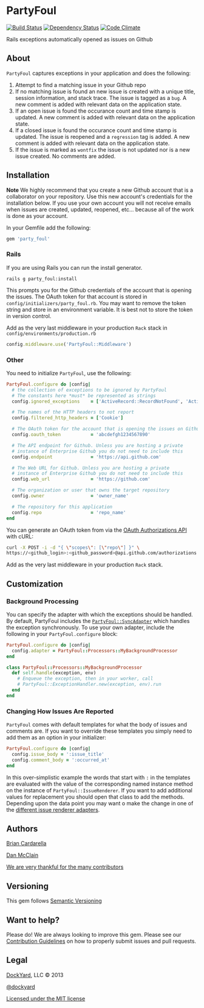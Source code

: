 # PartyFoul #

[![Build Status](https://secure.travis-ci.org/dockyard/party_foul.png?branch=master)](http://travis-ci.org/dockyard/party_foul)
[![Dependency Status](https://gemnasium.com/dockyard/party_foul.png?travis)](https://gemnasium.com/dockyard/party_foul)
[![Code Climate](https://codeclimate.com/badge.png)](https://codeclimate.com/github/dockyard/party_foul)

Rails exceptions automatically opened as issues on Github

## About ##

`PartyFoul` captures exceptions in your application and does the
following:

1. Attempt to find a matching issue in your Github repo
2. If no matching issue is found an new issue is created with a
   unique title, session information, and stack trace. The issue is
tagged as a `bug`. A new comment is added with relevant data on the
application state.
3. If an open issue is found the occurance count and time stamp is
   updated. A new comment is added with relevant data on the
application state.
4. If a closed issue is found the occurance count and time stamp is
   updated. The issue is reopened and a `regression` tag is
added. A new comment is added with relevant data on the
application state.
5. If the issue is marked as `wontfix` the issue is not updated nor is
   a new issue created. No comments are added.

## Installation ##

**Note** We highly recommend that you create a new Github account that is
a collaborator on your repository. Use this new account's credentials
for the installation below. If you use your own account you will
not receive emails when issues are created, updated, reopened, etc...
because all of the work is done as your account.

In your Gemfile add the following:

```ruby
gem 'party_foul'
```

### Rails ###
If you are using Rails you can run the install generator.

```
rails g party_foul:install
```

This prompts you for the Github credentials of the account that is
opening the issues. The OAuth token for that account is stored
in `config/initializers/party_foul.rb`. You may want to remove the token
string and store in an environment variable. It is best not to store the
token in version control.

Add as the very last middleware in your production `Rack` stack in `config/environments/production.rb`

```ruby
config.middleware.use('PartyFoul::Middleware')
```
### Other ###

You need to initialize `PartyFoul`, use the following:

```ruby
PartyFoul.configure do |config|
  # the collection of exceptions to be ignored by PartyFoul
  # The constants here *must* be represented as strings
  config.ignored_exceptions    = ['ActiveRecord::RecordNotFound', 'ActionController::RoutingError']

  # The names of the HTTP headers to not report
  config.filtered_http_headers = ['Cookie']

  # The OAuth token for the account that is opening the issues on Github
  config.oauth_token           = 'abcdefgh1234567890'

  # The API endpoint for Github. Unless you are hosting a private
  # instance of Enterprise Github you do not need to include this
  config.endpoint              = 'https://api.github.com'

  # The Web URL for Github. Unless you are hosting a private
  # instance of Enterprise Github you do not need to include this
  config.web_url               = 'https://github.com'

  # The organization or user that owns the target repository
  config.owner                 = 'owner_name'

  # The repository for this application
  config.repo                  = 'repo_name'
end
```

You can generate an OAuth token from via the
[OAuth Authorizations API](http://developer.github.com/v3/oauth/#oauth-authorizations-api)
with cURL:

```bash
curl -X POST -i -d "{ \"scopes\": [\"repo\"] }" \
https://<github_login>:<github_password>@api.github.com/authorizations
```

Add as the very last middleware in your production `Rack` stack.

## Customization ##

### Background Processing ###

You can specify the adapter with which the exceptions should be
handled. By default, PartyFoul includes the
[`PartyFoul::SyncAdapter`](https://github.com/dockyard/party_foul/tree/master/lib/party_foul/sync_adapter.rb)
which handles the exception synchronously. To use your own adapter,
include the following in your `PartyFoul.configure` block:

```ruby
PartyFoul.configure do |config|
  config.adapter = PartyFoul::Processors::MyBackgroundProcessor
end

class PartyFoul::Processors::MyBackgroundProcessor
  def self.handle(exception, env)
    # Enqueue the exception, then in your worker, call
    # PartyFoul::ExceptionHandler.new(exception, env).run
  end
end

```

### Changing How Issues Are Reported ###

`PartyFoul` comes with default templates for what the body of issues and
comments are. If you want to override these templates you simply need to
add them as an option in your initializer:

```ruby
PartyFoul.configure do |config|
  config.issue_body = ':issue_title'
  config.comment_body = ':occurred_at'
end
```

In this over-simplistic example the words that start with `:` in the
templates are evaluated with the value of the corresponding named
instance method on the instance of `PartyFoul::IssueRenderer`. If you
want to add additional values for replacement you should open that class
to add the methods. Depending upon the data point you may want o make
the change in one of the [different issue renderer adapters](https://github.com/dockyard/party_foul/tree/master/lib/party_foul/issue_renderers).

## Authors ##

[Brian Cardarella](http://twitter.com/bcardarella)

[Dan McClain](http://twitter.com/_danmcclain)

[We are very thankful for the many contributors](https://github.com/dockyard/party_foul/graphs/contributors)

## Versioning ##

This gem follows [Semantic Versioning](http://semver.org)

## Want to help? ##

Please do! We are always looking to improve this gem. Please see our
[Contribution Guidelines](https://github.com/dockyard/party_foul/blob/master/CONTRIBUTING.md)
on how to properly submit issues and pull requests.

## Legal ##

[DockYard](http://dockyard.com), LLC &copy; 2013

[@dockyard](http://twitter.com/dockyard)

[Licensed under the MIT license](http://www.opensource.org/licenses/mit-license.php)
